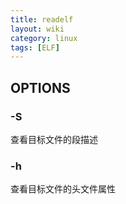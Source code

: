 ```yaml
---
title: readelf
layout: wiki
category: linux
tags: [ELF]
---
```


## OPTIONS

### -S

查看目标文件的段描述

### -h

查看目标文件的头文件属性